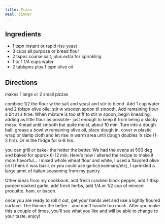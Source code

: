 ```yaml
---
title: Pizza
meal: dinner
---
```


## Ingredients
* 1 tspn instant or rapid rise yeast
* 3 cups all purpose or bread flour
* 2 tspns coarse salt, plus extra for sprinkling
* 1 to 1 1/4 cups water
* 2 tablspns plus 1 tspn olive oil

## Directions
makes 1 large or 2 small pizzas

combine 1/2 the flour w the salt and yeast and stir to blend. Add 1 cup water and 2 tblspn olive oile; stir w wooden spoon til smooth. Add remaining flour a bit at a time. When mixture is too stiff to stir w spoon, begin kneading, adding as little flour as possible- just enough to keep it from being a skicky mess. Knead until smooth but quite moist, about 10 min. Turn into a dough ball. grease a bowl w remaining olive oil, place dough in, cover w plastic wrap or damp cloth and let rise in warm area until dough doubles in size (1-2 hrs). Or in the fridge for 6-8 hrs.

you can grill or bake- the hotter the better. We had the ovens at 500 deg and baked for approx 6-12 min.  Here's how I altered the recipe to make it more flavorful... I mixed whole wheat flour and white, I used a flavored olive oil (I think it was basil, or you could use garlic/rosemary/etc), I sprinkled a large amnt of italian seasoning from my pantry.

Other ideas from my cookbook: add fresh cracked black pepper, add 1 tbsp pureed cooked garlic, add fresh herbs, add 1/4 or 1/2 cup of minced procuitto, ham, or bacon.

once you are ready to roll it out, get your hands wet and use a lightly floured surface. The thinner the better... and don't handle too much. After you make this a couple of times, you'll see what you like and will be able to change to your taste. enjoy!
